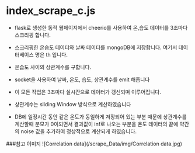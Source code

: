 # index_scrape_c.js

* flask로 생성한 동적 웹페이지에서 cheerio를 사용하여 온,습도 데이터를 3초마다 스크리핑 합니다.
* 스크리핑한 온습도 데이터와 날짜 데이터를 mongoDB에 저장합니다. 여기서 데이터베이스 명은 th 입니다.
* 온습도 사이의 상관계수를 구합니다.
* socket을 사용하여 날짜, 온도, 습도, 상관계수를 emit 해줍니다
* 이 모든 작업은 3초마다 실시간으로 데이터가 갱신되며 이루어집니다.

* 상관계수는 sliding Window 방식으로 계산하였습니다
* DB에 일정시간 동안 같은 온도가 동일하게 저장되어 있는 부분 때문에 상관계수를 계산할때 분모가 0이되면서 결과값이 inf로 나오는 부분을 
  온도 데이터의 끝에 약간의 noise 값을 추가하여 정상적으로 계산되게 하였습니다.
  
###참고 이미지
  ![Correlation data](/scrape_Data/img/Correlation data.jpg)
